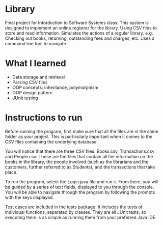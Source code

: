 # Library
Final project for Intorduction to Software Systems class. 
This system is designed to implement an online registrar for the library. Using CSV files to store and read information. Simulates 
the actions of a regular library. e.g. Checking out books, returning, outstanding fees and charges, etc. Uses a command line tool to 
navigate 

# What I learned 
- Data storage and retrieval
- Parsing CSV files 
- OOP concepts: inheritance, polymorphism 
- OOP design pattern
- JUnit testing


 
# Instructions to run
Before running the program, first make sure that all the files are in the same folder as your project. This is particularly important when it comes to the CSV files containing the underlying database. 

You will notice that there are three CSV files: Books.csv, Transactions.csv and People.csv. These are the files that contain all the information on the books in the library, the people involved (such as the librarians and the customers, further referred to as Students), and the transactions that take place. 

To run the program, select the Login.java file and run it. From there, you will be guided by a series of text fields, displayed to you through the console. You will be able to navigate through the program by following the prompts with the keys displayed. 

Test cases are included in the tests package. It includes the tests of individual functions, separated by classes. They are all JUnit tests, so executing them is as simple as running them from your preferred Java IDE.
